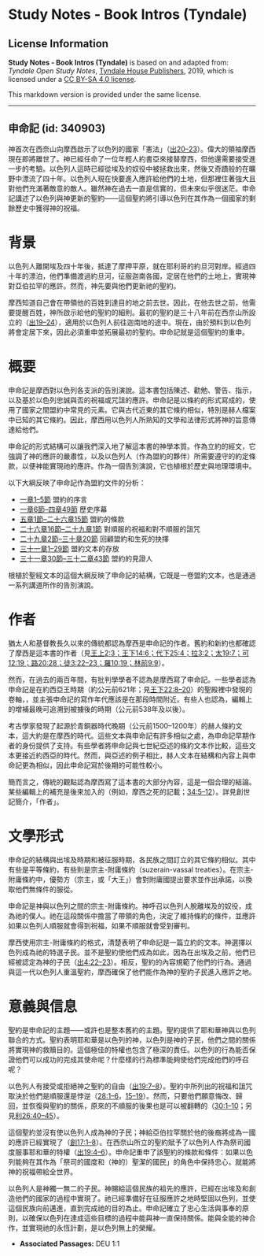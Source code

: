 # Study Notes - Book Intros (Tyndale)

## License Information

**Study Notes - Book Intros (Tyndale)** is based on and adapted from: _Tyndale Open Study Notes_, [Tyndale House Publishers](https://tyndaleopenresources.com/), 2019, which is licensed under a [CC BY-SA 4.0 license](https://creativecommons.org/licenses/by-sa/4.0/legalcode.en).

This markdown version is provided under the same license.



--------------------------------

## 申命記 (id: 340903)

神首次在西奈山向摩西啟示了以色列的國家「憲法」（[出20–23](https://ref.ly/Exod20:1-Exod23:33)）。偉大的領袖摩西現在即將離世了。神已經任命了一位年輕人約書亞來接替摩西，但他還需要接受進一步的考驗。以色列人這時已經從埃及的奴役中被拯救出來，然後又奇蹟般的在曠野中漂流了四十年。以色列人現在快要進入應許給他們的土地，但那裡住著強大且對他們充滿著敵意的敵人。雖然神在過去一直是信實的，但未來似乎很迷茫。申命記講述了以色列與神更新的聖約——這個聖約將引導以色列在其作為一個國家的剩餘歷史中獲得神的祝福。

背景
==

以色列人離開埃及四十年後，抵達了摩押平原，就在耶利哥的約旦河對岸。經過四十年的漂泊，他們準備渡過約旦河，征服迦南各國，定居在他們的土地上，實現神對亞伯拉罕的應許。然而，神先要與他們更新祂的聖約。

摩西知道自己會在帶領他的百姓到達目的地之前去世。因此，在他去世之前，他需要提醒百姓，神所啟示給他的聖約的細則。最初的聖約是三十八年前在西奈山所設立的（[出19–24](https://ref.ly/Exod19:1-Exod24:18)），適用於以色列人前往迦南地的途中。現在，由於預料到以色列將會定居下來，因此必須重申並拓展最初的聖約。申命記就是這個聖約的重申。

概要
==

申命記是摩西對以色列各支派的告別演說。這本書包括陳述、勸勉、警告、指示，以及基於以色列忠誠與否的祝福或咒詛的應許。申命記是以條約的形式寫成的，使用了國家之間盟約中常見的元素。它與古代近東的其它條約相似，特別是赫人檔案中已知的其它條約。因此，摩西用以色列人所熟知的文學和法律形式將神的旨意傳達給他們。

申命記的形式結構可以讓我們深入地了解這本書的神學本質。作為立約的經文，它強調了神的應許的嚴肅性，以及以色列人（作為盟約的夥伴）所需要遵守的約定條款，以便神能實現祂的應許。作為一個告別演說，它也植根於歷史與地理環境中。

以下大綱反映了申命記作為盟約文件的分析：

* [一章1–5節](https://ref.ly/Deut1:1-Deut1:5) 盟約的序言
* [一章6節–四章49節](https://ref.ly/Deut1:6-Deut4:49) 歷史序幕
* [五章1節–二十六章15節](https://ref.ly/Deut5:1-Deut26:15) 盟約的條款
* [二十六章16節–二十九章1節](https://ref.ly/Deut26:16-Deut29:1) 對順服的祝福和對不順服的詛咒
* [二十九章2節–三十章20節](https://ref.ly/Deut29:2-Deut30:20) 回顧盟約和生死的抉擇
* [三十一章1–29節](https://ref.ly/Deut31:1-Deut31:29) 盟約文本的存放
* [三十一章30節–三十二章43節](https://ref.ly/Deut31:30-Deut32:43) 盟約的見證人

根植於聖經文本的這個大綱反映了申命記的結構，它既是一卷盟約文本，也是通過一系列講道所作的告別演說。

作者
==

猶太人和基督教長久以來的傳統都認為摩西是申命記的作者。舊約和新約也都確認了摩西是這本書的作者（見[王上2:3；](https://ref.ly/1Kgs2:3)[王下14:6；](https://ref.ly/2Kgs14:6)[代下25:4；](https://ref.ly/2Chr25:4)[拉3:2；](https://ref.ly/Ezra3:2)[太19:7；](https://ref.ly/Matt19:7)[可12:19；](https://ref.ly/Mark12:19)[路20:28；](https://ref.ly/Luke20:28)[徒3:22–23；](https://ref.ly/Acts3:22-Acts3:23)[羅10:19；](https://ref.ly/Rom10:19)[林前9:9](https://ref.ly/1Cor9:9)）。

然而，在過去的兩百年間，有批判學學者不認為是摩西寫了申命記。一些學者認為申命記是在約西亞王時期（約公元前621年；見[王下22:8–20](https://ref.ly/2Kgs22:8-2Kgs22:20)）的聖殿裡中發現的卷軸，，並主張申命記的寫作年代應該是在那段時間附近。有些人也認為，編輯上的增補最晚可追溯到被擄後的時期（公元前538年及以後）。

考古學家發現了起源於青銅器時代晚期（公元前1500–1200年）的赫人條約文本，這大約是在摩西的時代。這些文本與申命記有許多相似之處，為申命記早期作者的身份提供了支持。有些學者將申命記與七世紀亞述的條約文本作比較，這些文本更接近約西亞的時代。然而，與亞述的例子相比，赫人文本在結構和內容上與申命記更為相似，因此申命記寫於後期的可能性較小。

簡而言之，傳統的觀點認為摩西寫了這本書的大部分內容，這是一個合理的結論。某些編輯上的補充是後來加入的（例如，摩西之死的記載；[34:5–12](https://ref.ly/Deut34:5-Deut34:12)）。詳見創世記簡介，「作者」。

文學形式
====

申命記的結構與出埃及時期和被征服時期，各民族之間訂立的其它條約相似。其中有些是平等條約，有些則是宗主\-附庸條約（suzerain\-vassal treaties）。在宗主\-附庸條約中，優勢方（宗主，或「大王」）會對附庸國提出要求並作出承諾，以換取他們無條件的服從。

申命記是神與以色列之間的宗主\-附庸條約。神呼召以色列人脫離埃及的奴役，成為祂的僕人。祂在這段關係中擔當了帶領的角色，決定了維持條約的條件，並應許如果以色列人順服就會得到祝福，如果不順服就會受到審判。

摩西使用宗主\-附庸條約的格式，清楚表明了申命記是一篇立約的文本。神選擇以色列成為祂的特選子民。並不是聖約使他們成為如此，因為在出埃及之前，他們已經被認定為神的子民（[出4:22–23](https://ref.ly/Exod4:22-Exod4:23)）。相反，聖約的內容規範了他們的行為。通過與這一代以色列人重溫聖約，摩西確保了他們能作為神的聖約子民進入應許之地。

意義與信息
=====

聖約是申命記的主題——或許也是整本舊約的主題。聖約提供了耶和華神與以色列聯合的方式。聖約表明耶和華是以色列的神，以色列是神的子民，他們之間的關係將實現神的救贖目的。這個極佳的特權也包含了極深的責任。以色列的行為能否保證他們可以成功的完成其使命呢？什麼樣的行為標準能夠使他們完成他們的呼召呢？

以色列人有接受或拒絕神之聖約的自由（[出19:7–8](https://ref.ly/Exod19:7-Exod19:8)）。聖約中所列出的祝福和詛咒取決於他們是順服還是悖逆（[28:1–6](https://ref.ly/Deut28:1-Deut28:6)，[15–19](https://ref.ly/Deut28:15-Deut28:19)）。然而，只要他們願意悔改、歸回，並恢復與聖約的關係，原來的不順服的後果也是可以被翻轉的（[30:1–10](https://ref.ly/Deut30:1-Deut30:10)；另見[利26:40–45](https://ref.ly/Lev26:40-Lev26:45)）。

這個聖約並沒有使以色列人成為神的子民；神給亞伯拉罕關於他的後裔將成為一國的應許已經實現了（[創17:1–8](https://ref.ly/Gen17:1-Gen17:8)）。在西奈山所立的聖約賦予了以色列人作為祭司國度服事耶和華的特權（[出19:4–6](https://ref.ly/Exod19:4-Exod19:6)）。申命記重申了該聖約的條款和條件：如果以色列能夠在其作為「祭司的國度和（神的）聖潔的國民」的角色中保持忠心，就能將神的祝福帶給全世界。

以色列人是神獨一無二的子民。神賜給這個民族的祖先的應許，已經在出埃及和創造他們的國家的過程中實現了。祂已經準備好在征服應許之地時堅固以色列，並使這個民族向前邁進，直到完成祂的目的為止。申命記確立了忠心生活與事奉的原則，以確保以色列在達成這些目標的過程中能與神一直保持關係。能與全能的神合作，並實現祂的永恆計劃，是以色列無上的榮耀。

* **Associated Passages:** DEU 1:1

